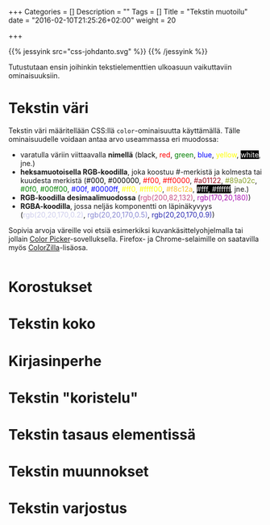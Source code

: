 +++
Categories = []
Description = ""
Tags = []
Title = "Tekstin muotoilu"
date = "2016-02-10T21:25:26+02:00"
weight = 20

+++

{{% jessyink src="css-johdanto.svg" %}}
{{% /jessyink %}}

Tutustutaan ensin joihinkin tekstielementtien ulkoasuun vaikuttaviin ominaisuuksiin.

Tekstin väri
============
Tekstin väri määritellään CSS:llä `color`-ominaisuutta käyttämällä.
Tälle ominaisuudelle voidaan antaa arvo useammassa eri muodossa:

- varatulla väriin viittaavalla **nimellä**
  (<span style="color: black;">black</span>, <span style="color: red;">red</span>,
  <span style="color: green;">green</span>, <span style="color: blue;">blue</span>,
  <span style="color: yellow;">yellow</span>, <span style="color: white; background-color: black;">white</span>,
  jne.)
- **heksamuotoisella RGB-koodilla**, joka koostuu #-merkistä ja kolmesta tai kuudesta merkistä
  (<span style="color: black;">#000, #000000</span>, <span style="color: red;">#f00, #ff0000</span>,
  <span style="color: #a01122;">#a01122</span>, <span style="color: #89a02c;">#89a02c</span>, 
  <span style="color: green;">#0f0, #00ff00</span>, <span style="color: blue;">#00f, #0000ff</span>,
  <span style="color: yellow;">#ff0, #ffff00</span>, <span style="color: #F8C12A;">#f8c12a</span>, <span style="color: white; background-color: black;">#fff, #ffffff</span>,
  jne.)
- **RGB-koodilla desimaalimuodossa** (<span style="color: rgb(200,82,132);">rgb(200,82,132)</span>,
  <span style="color: rgb(170,20,180);">rgb(170,20,180)</span>)
- **RGBA-koodilla**, jossa neljäs komponentti on läpinäkyvyys
  (<span style="color: rgba(20,20,170,0.2);">rgb(20,20,170,0.2)</span>,
  <span style="color: rgba(20,20,170,0.5);">rgb(20,20,170,0.5)</span>,
  <span style="color: rgba(20,20,170,0.9);">rgb(20,20,170,0.9)</span>)

Sopivia arvoja väreille voi etsiä esimerkiksi kuvankäsittelyohjelmalla tai jollain
[Color Picker](http://www.colorpicker.com/)-sovelluksella. Firefox- ja Chrome-selaimille
on saatavilla myös [ColorZilla](http://www.colorzilla.com/)-lisäosa.

```

```
<div class="html-example">
</div>

Korostukset
===========


Tekstin koko
============


Kirjasinperhe
=============


Tekstin "koristelu"
==================


Tekstin tasaus elementissä
==========================


Tekstin muunnokset
==================


Tekstin varjostus
=================


